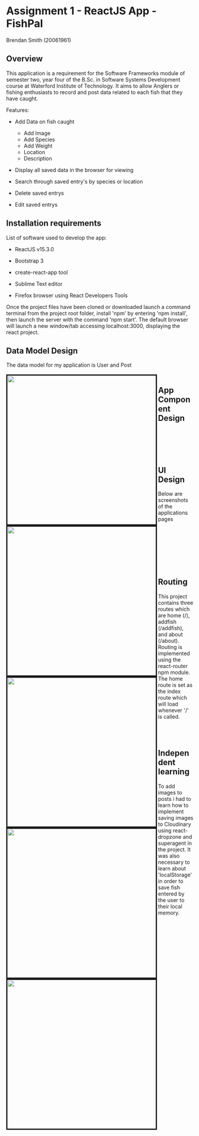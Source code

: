 # Assignment 1 - ReactJS App - FishPal 
Brendan Smith (20061961)

## Overview

This application is a requirement for the Software Frameworks module of semester two, year four of the B.Sc. in Software Systems Development course at Waterford Institute of Technology. It aims to allow Anglers or fishing enthusiasts to record and post data related to each fish that they have caught.

Features:
+ Add Data on fish caught
    - Add Image
    - Add Species
    - Add Weight
    - Location
    - Description

+ Display all saved data in the browser for viewing
+ Search through saved entry's by species or location
+ Delete saved entrys
+ Edit saved entrys

## Installation requirements

List of software used to develop the app:

+ ReactJS v15.3.0

+ Bootstrap 3

+ create-react-app tool

+ Sublime Text editor

+ Firefox browser using React Developers Tools


Once the project files have been cloned or downloaded launch a command terminal from the project root folder, install 'npm' by entering 'npm install', then launch the server with the command 'npm start'. The default browser will launch a new window/tab accessing localhost:3000, displaying the react project.

## Data Model Design


The data model for my application is User and Post
<br/><br/>
<img src="images/model.png" width="400" border="3" align="left"/>



## App Component Design

<br/><br/>
<img src="images/diagram.png" width="400" border="3" align="left"/>
<br/><br/>


## UI Design

Below are screenshots of the applications pages
<br/></br>
<img src="images/home.PNG" width="400" border="3" align="left"/>
<br/></br>
<img src="images/addfish.PNG" width="400" border="3" align="left"/>
<br/></br>
<img src="images/about.PNG" width="400" border="3" align="left"/>
<br/></br>


## Routing

This project contains three routes which are home (/), addfish (/addfish), and about (/about). 
Routing is implemented using the react-router npm module.
The home route is set as the index route which will load whenever '/' is called.

<br/></br>

## Independent learning

To add images to posts i had to learn how to implement saving images to Cloudinary using react-dropzone and superagent in the project. It was also necessary to learn about 'localStorage' in order to save fish entered by the user to their local memory. 